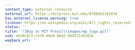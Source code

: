 ```yaml
---
content_type: external-resource
external_url: https://mitpress.mit.edu/9780262182034
has_external_license_warning: true
license: https://en.wikipedia.org/wiki/All_rights_reserved
status: ''
title: '![Buy at MIT Press](/images/mp_logo.gif)'
uid: e620c872-c578-40e8-9042-99457139182b
wayback_url: ''
---
```

